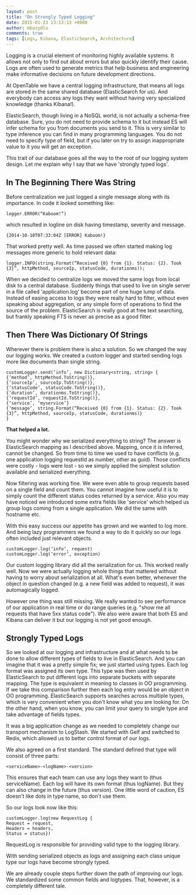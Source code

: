 ```yaml
---
layout: post
title: "On Strongly Typed Logging"
date: 2015-01-23 13:13:13 +0000
author: mbazydlo
comments: true
tags: [Logs, Kibana, ElasticSearch, Architecture]
---
```


Logging is a crucial element of monitoring highly available systems. It allows not only to find out about errors but also quickly identify their cause. Logs are often used to generate metrics that help business and engineering make informative decisions on future development directions. 

At OpenTable we have a central logging infrastructure, that means all logs are stored in the same shared database (ElasticSearch for us). And everybody can access any logs they want without having very specialized knowledge (thanks Kibana!).

ElasticSearch, though living in a NoSQL world, is not actually a schema-free database. Sure, you do not need to provide schema to it but instead ES will infer schema for you from documents you send to it. This is very similar to type inference you can find in many programming languages. You do not need to specify type of field, but if you later on try to assign inappropriate value to it you will get an exception.

This trait of our database goes all the way to the root of our logging system design. Let me explain why I say that we have 'strongly typed logs'.

In The Beginning There Was String
---------------------------------

Before centralization we just logged a single message along with its importance. In code it looked something like:
```
logger.ERROR(“Kaboom!”)
```
which resulted in logline on disk having timestamp, severity and message.
```
{2014-10-10T07:33:04Z [ERROR] Kaboom!}
```
That worked pretty well. As time passed we often started making log messages more generic to hold relevant data:
```
logger.INFO(string.Format(“Received {0} from {1}. Status: {2}. Took {3}”, httpMethod, sourceIp, statusCode, durationms));
```

When we decided to centralize logs we moved the same logs from local disk to a central database. Suddenly things that used to live on single server in a file called 'application.log' become part of one huge lump of data. Instead of easing access to logs they were really hard to filter, without even speaking about aggregation, or any simple form of operations to find the source of the problem. ElasticSearch is really good at free text searching, but frankly speaking FTS is never as precise as a good filter.

Then There Was Dictionary Of Strings
------------------------------------

Wherever there is problem there is also a solution. So we changed the way our logging works. We created a custom logger and started sending logs more like documents than single string.
```
customLogger.send(‘info’, new Dictionary<string, string> {
{‘method’, httpMethod.ToString()},
{‘sourceIp’, sourceIp.ToString()},
{‘statusCode’, statusCode.ToString()},
{‘duration’, durationms.ToString()},
{‘requestId’, requestId.ToString()},
{‘service’, ‘myservice’}
{‘message’, string.Format(“Received {0} from {1}. Status: {2}. Took {3}”, httpMethod, sourceIp, statusCode, durationms)}
}
```

**That helped a lot.**

You might wonder why we serialized everything to string? The answer is ElasticSearch mapping as I described above. Mapping, once it is inferred, cannot be changed. So from time to time we used to have conflicts (e.g. one application logging requestId as number, other as guid). Those conflicts were costly - logs were lost - so we simply applied the simplest solution available and serialized everything.

Now filtering was working fine. We were even able to group requests based on a single field and count them. You cannot imagine how useful it is to simply count the different status codes returned by a service. Also you may have noticed we introduced some extra fields like 'service' which helped us group logs coming from a single application. We did the same with hostname etc.

With this easy success our appetite has grown and we wanted to log more. And being lazy programmers we found a way to do it quickly so our logs often included just relevant objects.
```
customLogger.log(‘info’, request)
customLogger.log(‘error’, exception)
```

Our custom logging library did all the serialization for us. This worked really well. Now we were actually logging whole things that mattered without having to worry about serialization at all. What's even better, whenever the object in question changed (e.g. a new field was added to request), it was automagically logged.

However one thing was still missing. We really wanted to see performance of our application in real time or do range queries (e.g. "show me all requests that have 5xx status code"). We also were aware that both ES and Kibana can deliver it but our logging is not yet good enough.

Strongly Typed Logs
-------------------

So we looked at our logging and infrastructure and at what needs to be done to allow different types of fields to live in ElasticSearch. And you can imagine that it was a pretty simple fix; we just started using types. Each log format was assigned its own type. This type was then used by ElasticSearch to put different logs into separate buckets with separate mapping. The type is equivalent in meaning to classes in OO programming. If we take this comparison further then each log entry would be an object in OO programming. ElasticSearch supports searches across multiple types, which is very convenient when you don't know what you are looking for. On the other hand, when you know, you can limit your query to single type and take advantage of fields types.

It was a big application change as we needed to completely change our transport mechanism to LogStash. We started with Gelf and switched to Redis, which allowed us to better control format of our logs. 

We also agreed on a first standard. The standard defined that type will consist of three parts:
```
<serviceName>-<logName>-<version>
```
This ensures that each team can use any logs they want to (thus serviceName). Each log will have its own format (thus logName). But they can also change in the future (thus version). One little word of caution, ES doesn't like dots in type name, so don't use them.

So our logs look now like this:
```
customLogger.log(new RequestLog {
Request = request,
Headers = headers,
Status = status})
```

RequestLog is responsible for providing valid type to the logging library.

With sending serialized objects as logs and assigning each class unique type our logs have become strongly typed.

We are already couple steps further down the path of improving our logs. We standardized some common fields and logtypes. That, however, is a completely different tale. ​
